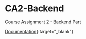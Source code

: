 # CA2-Backend
Course Assignment 2 - Backend Part


[Documentation](https://skole.rasmuslumholdt.dk/CA2-Backend/documentation.html){:target="_blank"}
